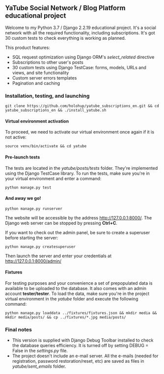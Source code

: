 ## YaTube Social Network / Blog Platform educational project

Welcome to my Python 3.7 / Django 2.2.19 educational project. It's a social network with all the required functionality, including subscriptions. It's got 30 custom tests to check everything is working as planned.

This product features:

- SQL request optimization using Django ORM's _select_related_ directive
- Subscriptions to other user's posts
- 30 custom tests using Django TestCase: forms, models, URLs and views, and site functionality
- Custom server errors templates
- Pagination and caching

### Installation, testing, and launching

```
git clone https://github.com/holohup/yatube_subscriptions_en.git && cd yatube_subscriptions_en && ./install_yatube.sh
```

#### Virtual environment activation

To proceed, we need to activate our virtual environment once again if it is not active:

```
source venv/bin/activate && cd yatube
```

#### Pre-launch tests

The tests are located in the _yatube/posts/tests_ folder. They're implemented using the Django TestCase library. To run the tests, make sure you're in your virtual environment and enter a command:

```
python manage.py test
```

#### And away we go!

```
python manage.py runserver
```

The website will be accessible by the address http://127.0.0.1:8000/.
The Django web server can be stopped by pressing **Ctrl+C**.

If you want to check out the admin panel, be sure to create a superuser before starting the server:
```
python manage.py createsuperuser
```

Then launch the server and enter your credentials at http://127.0.0.1:8000/admin/

#### Fixtures

For testing purposes and your convenience a set of prepopulated data is available to be uploaded to the database. It also comes with an admin account **tester/tester**. To load the data, make sure you're in the project virtual environment in the _yatube_ folder and execute the following command:

```
python manage.py loaddata ../fixtures/fixtures.json && mkdir media && mkdir media/posts/ && cp ../fixtures/*.jpg media/posts/
```

### Final notes
- This version is supplied with Django Debug Toolbar installed to check the database queries efficiency. It is turned off by setting DEBUG = False in the _settings.py_ file.
- The project doesn't include an e-mail server. All the e-mails (needed for registration, password restoration/reset, etc) are saved as files in _yatube/sent_emails_ folder.

